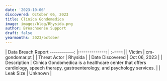 ```yaml
---
date: '2023-10-06'
discovered: October 06, 2023
title: Clínica Gondomedica
image: images/blog/Rhysida.png
author: Breachsense Support
draft: false
yearmonths: 2023/october
---
```



| Data Breach Report
------------:     |:-------------:    | :-----:|
| Victim      | cm-gondomar.pt      | 
| Threat Actor      | Rhysida      | 
| Date Discovered      | Oct 06, 2023      | 
| Description      | Clínica Gondomedica is a healthcare center that offers cardiology, speech therapy, gastroenterology, and psychology services.      | 
| Leak Size      | Unknown      | 

